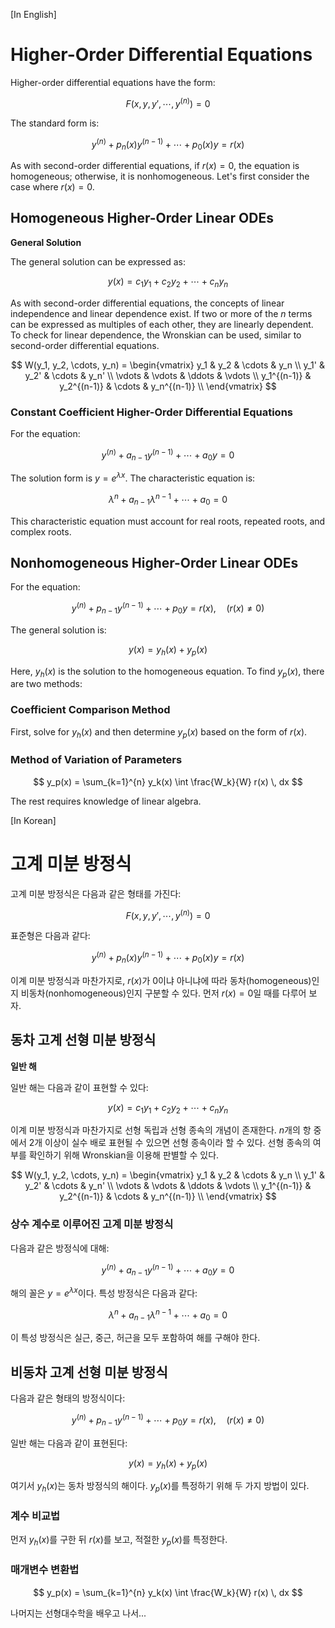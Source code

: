 [In English]
# Higher-Order Differential Equations

Higher-order differential equations have the form:

$$
F(x, y, y', \cdots, y^{(n)}) = 0
$$

The standard form is:

$$
y^{(n)} + p_n(x) y^{(n-1)} + \cdots + p_0(x) y = r(x)
$$

As with second-order differential equations, if $r(x) = 0$, the equation is homogeneous; otherwise, it is nonhomogeneous. Let's first consider the case where $r(x) = 0$.

## Homogeneous Higher-Order Linear ODEs

**General Solution**

The general solution can be expressed as:

$$
y(x) = c_1 y_1 + c_2 y_2 + \cdots + c_n y_n
$$

As with second-order differential equations, the concepts of linear independence and linear dependence exist. If two or more of the $n$ terms can be expressed as multiples of each other, they are linearly dependent. To check for linear dependence, the Wronskian can be used, similar to second-order differential equations.

$$
W(y_1, y_2, \cdots, y_n) = 
\begin{vmatrix} 
y_1 & y_2 & \cdots & y_n \\
y_1' & y_2' & \cdots & y_n' \\
\vdots & \vdots & \ddots & \vdots \\
y_1^{(n-1)} & y_2^{(n-1)} & \cdots & y_n^{(n-1)} \\
\end{vmatrix} 
$$

### Constant Coefficient Higher-Order Differential Equations

For the equation:

$$
y^{(n)} + a_{n-1} y^{(n-1)} + \cdots + a_0 y = 0
$$

The solution form is $y = e^{\lambda x}$. The characteristic equation is:

$$
\lambda^n + a_{n-1} \lambda^{n-1} + \cdots + a_0 = 0
$$

This characteristic equation must account for real roots, repeated roots, and complex roots.

## Nonhomogeneous Higher-Order Linear ODEs

For the equation:

$$
y^{(n)} + p_{n-1} y^{(n-1)} + \cdots + p_0 y = r(x), \quad (r(x) \neq 0)
$$

The general solution is:

$$
y(x) = y_h(x) + y_p(x)
$$

Here, $y_h(x)$ is the solution to the homogeneous equation. To find $y_p(x)$, there are two methods:

### Coefficient Comparison Method

First, solve for $y_h(x)$ and then determine $y_p(x)$ based on the form of $r(x)$.

### Method of Variation of Parameters

$$
y_p(x) = \sum_{k=1}^{n} y_k(x) \int \frac{W_k}{W} r(x) \, dx
$$

The rest requires knowledge of linear algebra.


[In Korean]
# 고계 미분 방정식

고계 미분 방정식은 다음과 같은 형태를 가진다:

$$
F(x, y, y', \cdots, y^{(n)}) = 0
$$

표준형은 다음과 같다:

$$
y^{(n)} + p_n(x) y^{(n-1)} + \cdots + p_0(x) y = r(x)
$$

이계 미분 방정식과 마찬가지로, $r(x)$가 $0$이냐 아니냐에 따라 동차(homogeneous)인지 비동차(nonhomogeneous)인지 구분할 수 있다. 먼저 $r(x) = 0$일 때를 다루어 보자.

## 동차 고계 선형 미분 방정식

**일반 해**

일반 해는 다음과 같이 표현할 수 있다:

$$
y(x) = c_1 y_1 + c_2 y_2 + \cdots + c_n y_n
$$

이계 미분 방정식과 마찬가지로 선형 독립과 선형 종속의 개념이 존재한다. $n$개의 항 중에서 2개 이상이 실수 배로 표현될 수 있으면 선형 종속이라 할 수 있다. 선형 종속의 여부를 확인하기 위해 Wronskian을 이용해 판별할 수 있다.

$$
W(y_1, y_2, \cdots, y_n) = 
\begin{vmatrix} 
y_1 & y_2 & \cdots & y_n \\
y_1' & y_2' & \cdots & y_n' \\
\vdots & \vdots & \ddots & \vdots \\
y_1^{(n-1)} & y_2^{(n-1)} & \cdots & y_n^{(n-1)} \\
\end{vmatrix} 
$$

### 상수 계수로 이루어진 고계 미분 방정식

다음과 같은 방정식에 대해:

$$
y^{(n)} + a_{n-1} y^{(n-1)} + \cdots + a_0 y = 0
$$

해의 꼴은 $y = e^{\lambda x}$이다. 특성 방정식은 다음과 같다:

$$
\lambda^n + a_{n-1} \lambda^{n-1} + \cdots + a_0 = 0
$$

이 특성 방정식은 실근, 중근, 허근을 모두 포함하여 해를 구해야 한다.

## 비동차 고계 선형 미분 방정식

다음과 같은 형태의 방정식이다:

$$
y^{(n)} + p_{n-1} y^{(n-1)} + \cdots + p_0 y = r(x), \quad (r(x) \neq 0)
$$

일반 해는 다음과 같이 표현된다:

$$
y(x) = y_h(x) + y_p(x)
$$

여기서 $y_h(x)$는 동차 방정식의 해이다. $y_p(x)$를 특정하기 위해 두 가지 방법이 있다.

### 계수 비교법

먼저 $y_h(x)$를 구한 뒤 $r(x)$를 보고, 적절한 $y_p(x)$를 특정한다.

### 매개변수 변환법

$$
y_p(x) = \sum_{k=1}^{n} y_k(x) \int \frac{W_k}{W} r(x) \, dx
$$

나머지는 선형대수학을 배우고 나서...
